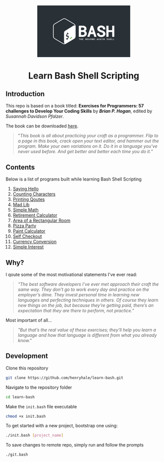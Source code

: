 <p align="center">
<img width="300" src="./bash-logo-dark.jpg" alt="Bash Logo">
</p>
<h1 align="center">Learn Bash Shell Scripting</h1>

## Introduction 

This repo is based on a book titled: **Exercises for Programmers: 57 challenges to Develop Your Coding Skills** by **_Brian P. Hogan_**, edited by _Susannah Davidson Pfalzer_.

The book can be downloaded [here](https://github.com/Premalatha-success/Books-Python/blob/main/57%20Exercises%20for%20Programmers.pdf).

> "_This book is all about practicing your craft as a programmer.
>Flip to a page in this book, crack open your text editor, and
>hammer out the program. Make your own variations on it.
>Do it in a language you’ve never used before. And get better
>and better each time you do it._"

## Contents

Below is a list of programs built while learning Bash Shell Scripting

1. [Saying Hello](./01-saying-hello/)
2. [Counting Characters](./02-counting-characters/)
3. [Printing Qoutes](./03-printing-qoutes/)
4. [Mad Lib](./04-mad-lib/)
5. [Simple Math](./05-simple-math/)
6. [Retirement Calculator](./06-retirement-calculator/)
7. [Area of a Rectangular Room](./07-area-of-a-rectangular-room/)
8. [Pizza Party](./08-pizza-party/)
9. [Paint Calculator](./09-paint-calculator/)
10. [Self Checkout](./10-self-checkout/)
11. [Currency Conversion](./11-currency-conversion/)
12. [Simple Interest](./12-simple-interest/)

## Why?

I qoute some of the most motivational statements I've ever read:

> _"The best software developers I’ve ever met approach their
>craft the same way. They don’t go to work every day and
>practice on the employer’s dime. They invest personal time
>in learning new languages and perfecting techniques in
>others. Of course they learn new things on the job, but
>because they’re getting paid, there’s an expectation that they
>are there to perform, not practice."_

Most important of all...

>_"But that’s the real value of these
>exercises; they’ll help you learn a language and how that
>language is different from what you already know."_

## Development

Clone this repository

```sh
git clone https://github.com/henryhale/learn-bash.git
```

Navigate to the repository folder

```sh
cd learn-bash
```

Make the `init.bash` file executable

```sh
chmod +x init.bash
```

To get started with a new project, bootstrap one using:

```sh
./init.bash [project_name]
```

To save changes to remote repo, simply run and follow the prompts

```sh
./git.bash
```

